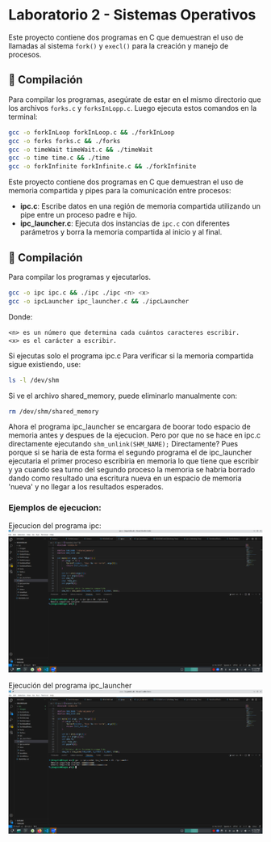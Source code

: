 # Laboratorio 2 - Sistemas Operativos

Este proyecto contiene dos programas en C que demuestran el uso de llamadas al sistema `fork()` y `execl()` para la creación y manejo de procesos.

## 🚀 Compilación

Para compilar los programas, asegúrate de estar en el mismo directorio que los archivos `forks.c` y `forksInLopp.c`. Luego ejecuta estos comandos en la terminal:

```bash
gcc -o forkInLoop forkInLoop.c && ./forkInLoop
gcc -o forks forks.c && ./forks
gcc -o timeWait timeWait.c && ./timeWait
gcc -o time time.c && ./time
gcc -o forkInfinite forkInfinite.c && ./forkInfinite
```

Este proyecto contiene dos programas en C que demuestran el uso de memoria compartida y pipes para la comunicación entre procesos:

- **ipc.c**: Escribe datos en una región de memoria compartida utilizando un pipe entre un proceso padre e hijo.
- **ipc_launcher.c**: Ejecuta dos instancias de `ipc.c` con diferentes parámetros y borra la memoria compartida al inicio y al final.

## 🚀 Compilación
Para compilar los programas y ejecutarlos.

```bash
gcc -o ipc ipc.c && ./ipc ./ipc <n> <x>
gcc -o ipcLauncher ipc_launcher.c && ./ipcLauncher
```
Donde:

    <n> es un número que determina cada cuántos caracteres escribir.
    <x> es el carácter a escribir.
Si ejecutas solo el programa ipc.c Para verificar si la memoria compartida sigue existiendo, use:
```bash
ls -l /dev/shm
```
Si ve el archivo shared_memory, puede eliminarlo manualmente con:
```bash
rm /dev/shm/shared_memory
```
Ahora el programa ipc_launcher se encargara de boorar todo espacio de memoria antes y despues de la ejecucion.
Pero por que no se hace en ipc.c directamente ejecutando `shm_unlink(SHM_NAME);` Directamente? Pues porque si se haria de esta forma el segundo programa el de ipc_launcher ejecutaria el primer proceso escribiria en memoria lo que tiene que escribir y ya cuando sea turno del segundo proceso la memoria se habria borrado dando como resultado una escritura nueva en un espacio de memoria 'nueva' y no llegar a los resultados esperados.

### Ejemplos de ejecucion: 

Ejecucion del programa ipc:
![Ejecución del programa ipc](src/images/ipc.png)

Ejecución del programa ipc_launcher
![Ejecución del programa ipc_launcher](src/images/ipcLauncher.png)